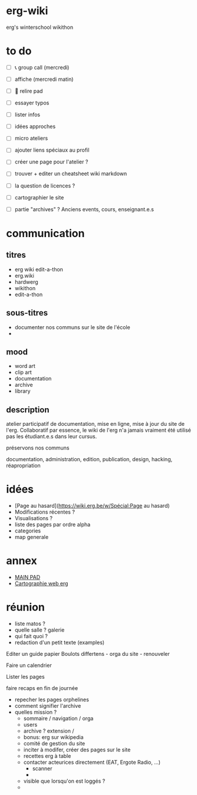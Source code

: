 # erg-wiki
erg's winterschool wikithon

# to do
* [ ] 📞 group call (mercredi)
* [ ] affiche (mercredi matin)
* [ ] 📖 relire pad
* [ ] essayer typos
* [ ] lister infos
* [ ] idées approches
* [ ] micro ateliers
* [ ] ajouter liens spéciaux au profil
* [ ] créer une page pour l'atelier ?
* [ ] trouver + editer un cheatsheet wiki markdown
* [ ] la question de licences ?
* [ ] cartographier le site
* [ ] partie "archives" ? Anciens events, cours, enseignant.e.s


# communication
## titres
* erg wiki edit-a-thon
* erg.wiki
* hardwerg
* wikithon
* edit-a-thon
## sous-titres
* documenter nos communs sur le site de l'école
* 
## mood
* word art
* clip art
* documentation
* archive
* library

## description
atelier participatif de documentation, mise en ligne, mise à jour du site de l'erg. Collaboratif par essence, le wiki de l'erg n'a jamais vraiment été utilisé pas les étudiant.e.s dans leur cursus.

préservons nos communs

documentation, administration, edition, publication, design, hacking, réapropriation

# idées
* [Page au hasard](https://wiki.erg.be/w/Spécial:Page au hasard)
* Modifications récentes ?
* Visualisations ?
* liste des pages par ordre alpha
* categories
* map generale

# annex
* [MAIN PAD](https://pads.erg.be/p/231204_hardwerg_reunion)
* [Cartographie web erg](https://pads.erg.be/p/cartographiedesinternetsdelerg)

# réunion 
* liste matos ?
* quelle salle ?
    galerie
* qui fait quoi ? 
* redaction d'un petit texte (examples)

Editer un guide papier
Boulots differtens
    - orga du site
    - renouveler

Faire un calendrier

Lister les pages

faire recaps en fin de journée

* repecher les pages orphelines
* comment signifier l'archive
* quelles mission ? 
    * sommaire / navigation / orga
    * users
    * archive ? extension / 
    * bonus: erg sur wikipedia
    * comité de gestion du site
    * inciter à modifer, créer des pages sur le site
    * recettes erg à table
    * contacter acteurices directement (EAT, Ergote Radio, ...) 
        * scanner
        * 
    * visible que lorsqu'on est loggés ?
    * 
